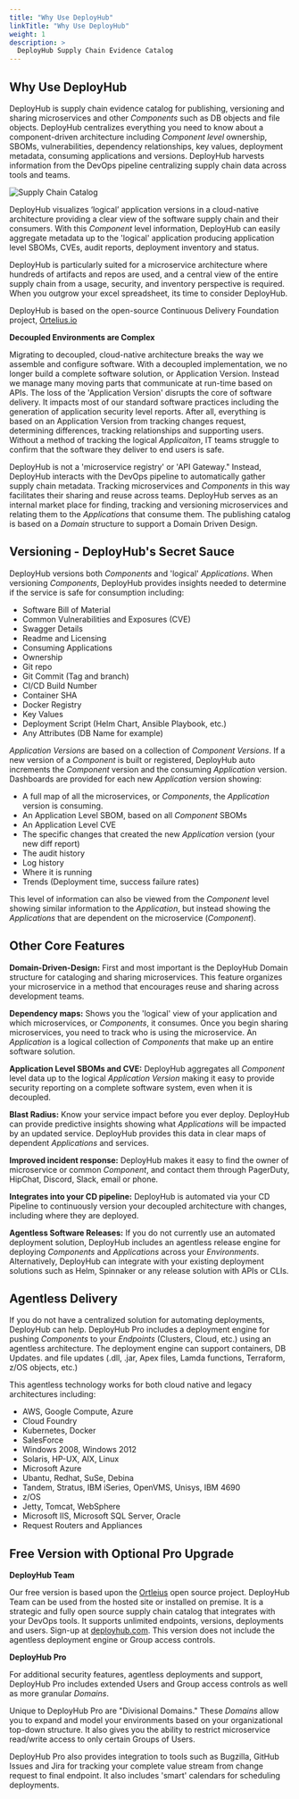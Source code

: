 ```yaml
---
title: "Why Use DeployHub"
linkTitle: "Why Use DeployHub"
weight: 1
description: >
  DeployHub Supply Chain Evidence Catalog
---
```


## Why Use DeployHub

DeployHub is supply chain evidence catalog for publishing, versioning and sharing microservices and other _Components_ such as DB objects and file objects. DeployHub centralizes everything you need to know about a component-driven architecture including _Component level_ ownership, SBOMs, vulnerabilities, dependency relationships, key values, deployment metadata, consuming applications and versions. DeployHub harvests information from the DevOps pipeline centralizing supply chain data across tools and teams. 

![Supply Chain Catalog](/userguide/images/supplychaincatalog.png/)


DeployHub visualizes ‘logical’ application versions in a cloud-native architecture providing a clear view of the software supply chain and their consumers. With this _Component_ level information, DeployHub can easily aggregate metadata up to the 'logical' application producing application level SBOMs, CVEs, audit reports, deployment inventory and status. 

DeployHub is particularly suited for a microservice architecture where hundreds of artifacts and repos are used, and a central view of the entire supply chain from a usage, security, and inventory perspective is required. When you outgrow your excel spreadsheet, its time to consider DeployHub. 

DeployHub is based on the open-source Continuous Delivery Foundation project, [Ortelius.io](https://ortelius.io) 

**Decoupled Environments are Complex**

Migrating to decoupled, cloud-native architecture breaks the way we assemble and configure software. With a decoupled implementation, we no longer build a complete software solution, or Application Version. Instead we manage many moving parts that communicate at run-time based on APIs.  The loss of the 'Application Version' disrupts the core of software delivery.  It impacts most of our standard software practices including the generation of application security level reports.  After all, everything is based on an Application Version from tracking changes request, determining differences, tracking relationships and supporting users. Without a method of tracking the logical _Applicaiton_, IT teams struggle to confirm that the software they deliver to end users is safe. 

DeployHub is not a 'microservice registry' or 'API Gateway."  Instead, DeployHub interacts with the DevOps pipeline to automatically gather supply chain metadata. Tracking microservices and _Components_ in this way facilitates their sharing and reuse across teams. DeployHub serves as an internal market place for finding, tracking and versioning microservices and relating them to the _Applications_ that consume them. The publishing catalog is based on a _Domain_ structure to support a Domain Driven Design.

## Versioning - DeployHub's Secret Sauce

DeployHub versions both _Components_ and 'logical' _Applications_.  When versioning _Components_, DeployHub provides insights needed to determine if the service is safe for consumption including:

- Software Bill of Material
- Common Vulnerabilities and Exposures (CVE)
- Swagger Details
- Readme and Licensing
- Consuming Applications
- Ownership
- Git repo
- Git Commit (Tag and branch)
- CI/CD Build Number
- Container SHA
- Docker Registry
- Key Values
- Deployment Script (Helm Chart, Ansible Playbook, etc.)
- Any Attributes (DB Name for example)

 _Application Versions_ are based on a collection of _Component Versions_. If a new version of a _Component_ is built or registered, DeployHub auto increments the _Component_ version and the consuming _Application_ version.  Dashboards are provided for each new _Application_ version showing:

- A full map of all the microservices, or _Components_, the _Application_ version is consuming.
- An Application Level SBOM, based on all _Component_ SBOMs
- An Application Level CVE
- The specific changes that created the new _Application_ version (your new diff report)
- The audit history
- Log history
- Where it is running
- Trends (Deployment time, success failure rates)

This level of information can also be viewed from the _Component_ level showing similar information to the _Application_, but instead showing the _Applications_ that are dependent on the microservice (_Component_).

## Other Core Features

**Domain-Driven-Design:** First and most important is the DeployHub Domain structure for cataloging and sharing microservices. This feature organizes your microservice in a method that encourages reuse and sharing across development teams.

**Dependency maps:** Shows you the 'logical' view of your application and which microservices, or _Components_, it consumes. Once you begin sharing microservices, you need to track who is using the microservice. An _Application_ is a logical collection of _Components_ that make up an entire software solution.

**Application Level SBOMs and CVE:** DeployHub aggregates all _Component_ level data up to the logical _Application Version_ making it easy to provide security reporting on a complete software system, even when it is decoupled. 

**Blast Radius:** Know your service impact before you ever deploy. DeployHub can provide predictive insights showing what _Applications_ will be impacted by an updated service. DeployHub provides this data in clear maps of dependent _Applications_ and services.

 **Improved incident response:** DeployHub makes it easy to find the owner of microservice or common _Component_, and contact them through PagerDuty, HipChat, Discord, Slack, email or phone.

**Integrates into your CD pipeline:** DeployHub is automated via your CD Pipeline to continuously version your decoupled architecture with changes, including where they are deployed. 

**Agentless Software Releases:** If you do not currently use an automated deployment solution, DeployHub includes an agentless release engine for deploying _Components_ and _Applications_ across your _Environments_. Alternatively, DeployHub can integrate with your existing deployment solutions such as Helm, Spinnaker or any release solution with APIs or CLIs.  

## Agentless Delivery

If you do not have a centralized solution for automating deployments, DeployHub can help. DeployHub Pro includes a deployment engine for pushing _Components_ to your _Endpoints_ (Clusters, Cloud, etc.) using an agentless architecture. The deployment engine can support containers, DB Updates. and file updates (.dll, .jar, Apex files, Lamda functions, Terraform, z/OS objects, etc.)

This agentless technology works for both cloud native and legacy architectures including:

- AWS, Google Compute, Azure
- Cloud Foundry
- Kubernetes, Docker
- SalesForce
- Windows 2008, Windows 2012
- Solaris, HP-UX, AIX, Linux
- Microsoft Azure
- Ubantu, Redhat, SuSe, Debina
- Tandem, Stratus, IBM iSeries, OpenVMS, Unisys, IBM 4690
- z/OS
- Jetty, Tomcat, WebSphere
- Microsoft IIS, Microsoft SQL Server, Oracle
- Request Routers and Appliances

## Free Version with Optional Pro Upgrade

**DeployHub Team**

Our free version is based upon the [Ortleius](https://www.Ortelius.io/) open source project. DeployHub Team can be used from the hosted site or installed on premise. It is a strategic and fully open source supply chain catalog that integrates with your DevOps tools. It supports unlimited endpoints, versions, deployments and users. Sign-up at [deployhub.com](https://www.deployhub.com/microservice-dashboard/). This version does not include the agentless deployment engine or Group access controls. 

**DeployHub Pro**

For additional security features, agentless deployments and support, DeployHub Pro includes extended Users and Group access controls as well as more granular _Domains_.

Unique to DeployHub Pro are "Divisional Domains." These _Domains_ allow you to expand and model your environments based on your organizational top-down structure. It also gives you the ability to restrict microservice read/write access to only certain Groups of Users.

DeployHub Pro also provides integration to tools such as Bugzilla, GitHub Issues and Jira for tracking your complete value stream from change request to final endpoint. It also includes 'smart' calendars for scheduling deployments.

